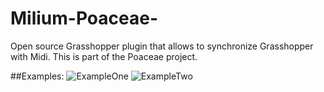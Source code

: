 # Milium-Poaceae-
Open source Grasshopper plugin that allows to synchronize Grasshopper with Midi. This is part of the Poaceae project.

##Examples:
![ExampleOne](https://github.com/usaluz/Milium-Poaceae/blob/master/docs/Examples/MiliumExample1.gif)
![ExampleTwo](https://github.com/usaluz/Milium-Poaceae/blob/master/docs/Examples/MiliumExample2.gif)

